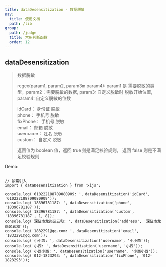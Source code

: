 ```yaml
---
title: dataDesensitization - 数据脱敏
nav:
  title: 使用文档
  path: /lib
group:
  path: /judge
  title: 常用判断函数
  order: 12
---
```


## dataDesensitization

> 数据脱敏
>
> regex(param1, param2, param3m param4): param1 是 需要脱敏的类型，param2：需要脱敏的数据, param3: 自定义脱敏时 脱敏开始位置, param4: 自定义脱敏的位数
>
> idCard： 身份证 脱敏<br>
> phone： 手机号 脱敏<br>
> fixPhone： 手机号 脱敏<br>
> email： 邮箱 脱敏<br>
> username： 姓名 脱敏<br>
> custom： 自定义 脱敏<br>
>
> 返回值为 boolean 值，返回 true 则是满足校验规则， 返回 false 则是不满足校验规则

Demo:

```tsx | 

// 按需引入
import { dataDesensitization } from 'xijs';

console.log('610222188709080909: ', dataDesensitization('idCard', '610222188709080909'));
console.log('18396781187: ', dataDesensitization('phone', '18396781187'));
console.log('18396781187: ', dataDesensitization('custom', '18396781187', 1, 8));
console.log('深证市龙岗区五和: ', dataDesensitization('address', '深证市龙岗区五和'));
console.log('1832291@qq.com: ', dataDesensitization('email', '1832291@qq.com'));
console.log('小小西: ', dataDesensitization('username', '小小西'));
console.log('小西: ', dataDesensitization('username', '小西'));
console.log('小西小西: ', dataDesensitization('username', '小西小西'));
console.log('012-1823293: ', dataDesensitization('fixPhone', '012-1823293'));
```
